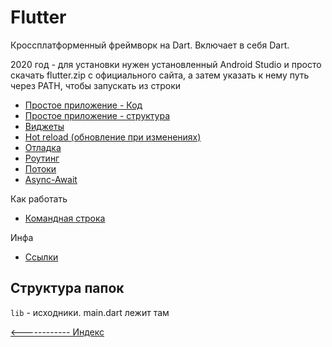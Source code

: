 # Flutter

Кроссплатформенный фреймворк на Dart. Включает в себя Dart.

2020 год - для установки нужен установленный Android Studio и просто скачать flutter.zip с официального сайта, а затем указать к нему путь через PATH, чтобы запускать из строки

- [Простое приложение - Код](app-basic.md)
- [Простое приложение - структура](app-basic-structure.md)
- [Виджеты](widgets/README.md)
- [Hot reload (обновление при изменениях)](hot-reload.md)
- [Отладка](debug.md)
- [Роутинг](routes.md)
- [Потоки](threads.md)
- [Async-Await](async.md)

Как работать
- [Командная строка](cli.md)

Инфа
- [Ссылки](links.md)

## Структура папок
`lib` - исходники. main.dart лежит там

[<------------ Индекс ](../README.md)
